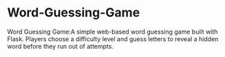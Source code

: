# Word-Guessing-Game
Word Guessing Game:A simple web-based word guessing game built with Flask. Players choose a difficulty level and guess letters to reveal a hidden word before they run out of attempts.
